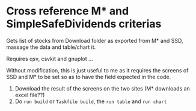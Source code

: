 # Cross reference M* and SimpleSafeDividends criterias

Gets list of stocks from Download folder as exported from M* and SSD, massage the data and table/chart it.

Requires qsv, csvkit and gnuplot ...

Without modification, this is just useful to me as it requires the screens of SSD and M* to be set so as to have the field expected in the code.

1. Download the result of the screens on the two sites (M* downloads an excel file??)
2. Do `run build` or `Taskfile build`, the `run table` and `run chart`
